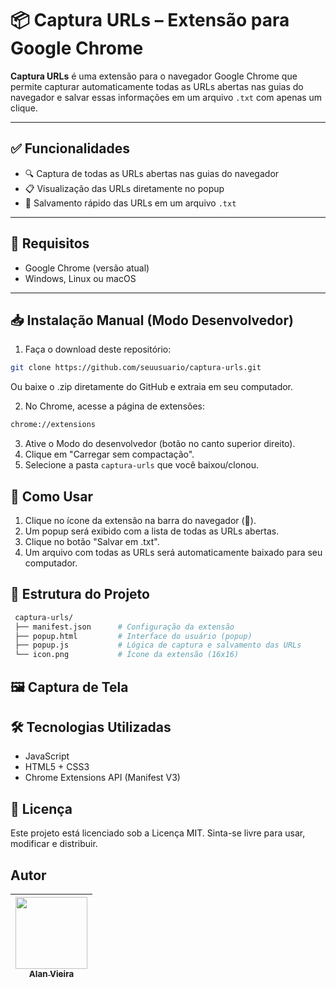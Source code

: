 # 📦 Captura URLs – Extensão para Google Chrome

**Captura URLs** é uma extensão para o navegador Google Chrome que permite capturar automaticamente todas as URLs abertas nas guias do navegador e salvar essas informações em um arquivo `.txt` com apenas um clique.

---

## ✅ Funcionalidades

- 🔍 Captura de todas as URLs abertas nas guias do navegador
- 📋 Visualização das URLs diretamente no popup
- 💾 Salvamento rápido das URLs em um arquivo `.txt`

---

## 🧰 Requisitos

- Google Chrome (versão atual)
- Windows, Linux ou macOS

---

## 📥 Instalação Manual (Modo Desenvolvedor)

1. Faça o download deste repositório:

```bash
git clone https://github.com/seuusuario/captura-urls.git
```
   
Ou baixe o .zip diretamente do GitHub e extraia em seu computador.

2. No Chrome, acesse a página de extensões:
  
 ```bash
 chrome://extensions
 ```

3. Ative o Modo do desenvolvedor (botão no canto superior direito).
4. Clique em "Carregar sem compactação".
5. Selecione a pasta `captura-urls` que você baixou/clonou.

## 🚀 Como Usar

1. Clique no ícone da extensão na barra do navegador (🔗).
2. Um popup será exibido com a lista de todas as URLs abertas.
3. Clique no botão "Salvar em .txt".
4. Um arquivo com todas as URLs será automaticamente baixado para seu computador.

## 📁 Estrutura do Projeto
    
```bash
 captura-urls/
 ├── manifest.json      # Configuração da extensão
 ├── popup.html         # Interface do usuário (popup)
 ├── popup.js           # Lógica de captura e salvamento das URLs
 └── icon.png           # Ícone da extensão (16x16)
```


## 🖼️ Captura de Tela

## 🛠️ Tecnologias Utilizadas

- JavaScript
- HTML5 + CSS3
- Chrome Extensions API (Manifest V3)

## 📝 Licença
Este projeto está licenciado sob a Licença MIT.
Sinta-se livre para usar, modificar e distribuir.

## Autor

| [<img src="https://avatars.githubusercontent.com/alan-vieira" width=115><br><sub>Alan Vieira</sub>](https://github.com/alan-vieira) |
| :---: |
